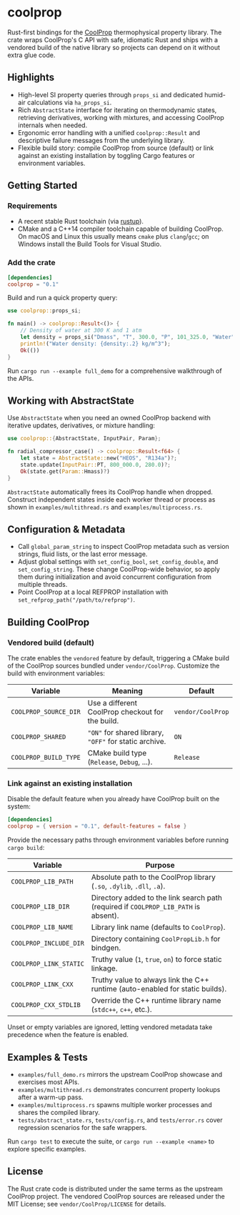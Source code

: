 # coolprop

Rust-first bindings for the [CoolProp](https://github.com/CoolProp/CoolProp) thermophysical property library. The crate wraps CoolProp's C API with safe, idiomatic Rust and ships with a vendored build of the native library so projects can depend on it without extra glue code.

## Highlights
- High-level SI property queries through `props_si` and dedicated humid-air calculations via `ha_props_si`.
- Rich `AbstractState` interface for iterating on thermodynamic states, retrieving derivatives, working with mixtures, and accessing CoolProp internals when needed.
- Ergonomic error handling with a unified `coolprop::Result` and descriptive failure messages from the underlying library.
- Flexible build story: compile CoolProp from source (default) or link against an existing installation by toggling Cargo features or environment variables.

## Getting Started

### Requirements
- A recent stable Rust toolchain (via [rustup](https://rustup.rs/)).
- CMake and a C++14 compiler toolchain capable of building CoolProp. On macOS and Linux this usually means `cmake` plus `clang`/`gcc`; on Windows install the Build Tools for Visual Studio.

### Add the crate

```toml
[dependencies]
coolprop = "0.1"
```

Build and run a quick property query:

```rust
use coolprop::props_si;

fn main() -> coolprop::Result<()> {
    // Density of water at 300 K and 1 atm
    let density = props_si("Dmass", "T", 300.0, "P", 101_325.0, "Water")?;
    println!("Water density: {density:.2} kg/m^3");
    Ok(())
}
```

Run `cargo run --example full_demo` for a comprehensive walkthrough of the APIs.

## Working with AbstractState

Use `AbstractState` when you need an owned CoolProp backend with iterative updates, derivatives, or mixture handling:

```rust
use coolprop::{AbstractState, InputPair, Param};

fn radial_compressor_case() -> coolprop::Result<f64> {
    let state = AbstractState::new("HEOS", "R134a")?;
    state.update(InputPair::PT, 800_000.0, 280.0)?;
    Ok(state.get(Param::Hmass)?)
}
```

`AbstractState` automatically frees its CoolProp handle when dropped. Construct independent states inside each worker thread or process as shown in `examples/multithread.rs` and `examples/multiprocess.rs`.

## Configuration & Metadata

- Call `global_param_string` to inspect CoolProp metadata such as version strings, fluid lists, or the last error message.
- Adjust global settings with `set_config_bool`, `set_config_double`, and `set_config_string`. These change CoolProp-wide behavior, so apply them during initialization and avoid concurrent configuration from multiple threads.
- Point CoolProp at a local REFPROP installation with `set_refprop_path("/path/to/refprop")`.

## Building CoolProp

### Vendored build (default)

The crate enables the `vendored` feature by default, triggering a CMake build of the CoolProp sources bundled under `vendor/CoolProp`. Customize the build with environment variables:

| Variable | Meaning | Default |
|----------|---------|---------|
| `COOLPROP_SOURCE_DIR` | Use a different CoolProp checkout for the build. | `vendor/CoolProp` |
| `COOLPROP_SHARED` | `"ON"` for shared library, `"OFF"` for static archive. | `ON` |
| `COOLPROP_BUILD_TYPE` | CMake build type (`Release`, `Debug`, ...). | `Release` |

### Link against an existing installation

Disable the default feature when you already have CoolProp built on the system:

```toml
[dependencies]
coolprop = { version = "0.1", default-features = false }
```

Provide the necessary paths through environment variables before running `cargo build`:

| Variable | Purpose |
|----------|---------|
| `COOLPROP_LIB_PATH` | Absolute path to the CoolProp library (`.so`, `.dylib`, `.dll`, `.a`). |
| `COOLPROP_LIB_DIR` | Directory added to the link search path (required if `COOLPROP_LIB_PATH` is absent). |
| `COOLPROP_LIB_NAME` | Library link name (defaults to `CoolProp`). |
| `COOLPROP_INCLUDE_DIR` | Directory containing `CoolPropLib.h` for bindgen. |
| `COOLPROP_LINK_STATIC` | Truthy value (`1`, `true`, `on`) to force static linkage. |
| `COOLPROP_LINK_CXX` | Truthy value to always link the C++ runtime (auto-enabled for static builds). |
| `COOLPROP_CXX_STDLIB` | Override the C++ runtime library name (`stdc++`, `c++`, etc.). |

Unset or empty variables are ignored, letting vendored metadata take precedence when the feature is enabled.

## Examples & Tests
- `examples/full_demo.rs` mirrors the upstream CoolProp showcase and exercises most APIs.
- `examples/multithread.rs` demonstrates concurrent property lookups after a warm-up pass.
- `examples/multiprocess.rs` spawns multiple worker processes and shares the compiled library.
- `tests/abstract_state.rs`, `tests/config.rs`, and `tests/error.rs` cover regression scenarios for the safe wrappers.

Run `cargo test` to execute the suite, or `cargo run --example <name>` to explore specific examples.

## License

The Rust crate code is distributed under the same terms as the upstream CoolProp project. The vendored CoolProp sources are released under the MIT License; see `vendor/CoolProp/LICENSE` for details.
